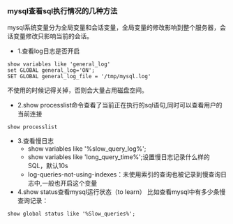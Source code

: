 ### mysql查看sql执行情况的几种方法

mysql系统变量分为全局变量和会话变量，全局变量的修改影响到整个服务器，会话变量修改只影响当前的会话。

* 1.查看log日志是否开启
```
show variables like 'general_log'
set GLOBAL general_log='ON';
SET GLOBAL general_log_file = '/tmp/mysql.log'
```
不使用的时候记得关掉，否则会大量占用磁盘空间。
* 2.show processlist命令查看了当前正在执行的sql语句,同时可以查看用户的当前连接
```
show processlist
```
* 3.查看慢日志
  - show variables like '%slow_query_log%';
  - show variables like 'long_query_time%';设置慢日志记录什么样的SQL，默认10s
  - log-queries-not-using-indexes：未使用索引的查询也被记录到慢查询日志中,一般也开启这个变量
* 4.show status查看mysql运行状态（to learn）
比如查看mysql中有多少条慢查询记录： 
```
show global status like '%Slow_queries%';
```
